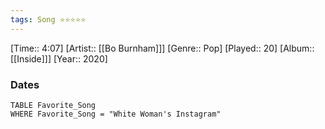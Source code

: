 ```yaml
---
tags: Song ⭐⭐⭐⭐⭐ 
---
```

[Time:: 4:07]
[Artist:: [[Bo Burnham]]]
[Genre:: Pop]
[Played:: 20]
[Album:: [[Inside]]]
[Year:: 2020]
### Dates
````dataview
TABLE Favorite_Song
WHERE Favorite_Song = "White Woman's Instagram"
````
